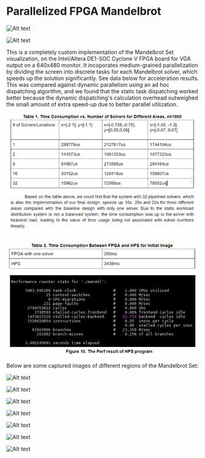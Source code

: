 # Parallelized FPGA Mandelbrot

![Alt text](Images/mandel1.gif?raw=true "Title")

![Alt text](Images/mandel2.gif?raw=true "Title")

This is a completely custom implementation of the Mandelbrot Set visualization, on the Intel/Altera DE1-SOC Cyclone V FPGA board for VGA output on a 640x480 monitor. It incoporates medium-grained parallelization by dividing the screen into discrete tasks for each Mandelbrot solver, which speeds up the solution significantly. See data below for acceleration results. This was compared against dynamic parallelism using an ad hoc dispatching algorithm, and we found that the static task dispatching worked better because the dynamic dispatching's calculation overhead outweighed the small amount of extra speed-up due to better parallel utilization.

![Alt text](Images/perf_eval.JPG?raw=true "Title")

![Alt text](Images/vshps.JPG?raw=true "Title")

Below are some captured images of different regions of the Mandelbrot Set:

![Alt text](Images/render1.JPG?raw=true "Title")

![Alt text](Images/render2.JPG?raw=true "Title")

![Alt text](Images/render3.JPG?raw=true "Title")

![Alt text](Images/render4.JPG?raw=true "Title")

![Alt text](Images/render5.JPG?raw=true "Title")

![Alt text](Images/render6.JPG?raw=true "Title")

![Alt text](Images/render7.JPG?raw=true "Title")
